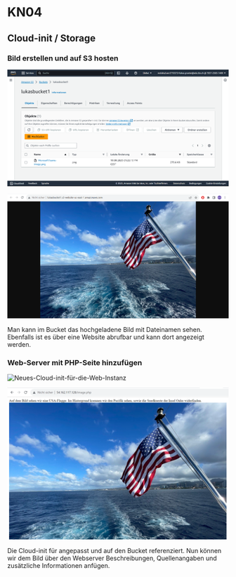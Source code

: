 # KN04

## Cloud-init / Storage

### Bild erstellen und auf S3 hosten

![image](Bucket-Liste.png)

![image](Bild-mit-URL.png)

Man kann im Bucket das hochgeladene Bild mit Dateinamen sehen. Ebenfalls ist es über eine Website abrufbar und kann dort angezeigt werden.

### Web-Server mit PHP-Seite hinzufügen

![Neues-Cloud-init-für-die-Web-Instanz](Cloud-init-bild.yaml)

![image](Bild-mit-Webserver.png)

Die Cloud-init für angepasst und auf den Bucket referenziert. Nun können wir dem Bild über den Webserver Beschreibungen, Quellenangaben und zusätzliche Informationen anfügen.

